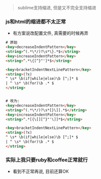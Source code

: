 > sublime支持缩进, 但是又不完全支持缩进

### js和html的缩进都不太正常
- 有方案说改配置文件, 真需要的时候再弄

```html
# 原始
<key>decreaseIndentPattern</key>
<string>^(.*\*/)?\s*\}.*$</string>
<key>increaseIndentPattern</key>
<string>^.*\{[^}"']*$</string>

<key>bracketIndentNextLinePattern</key>
<string>(?x)
^ \s* \b(if|while|else)\b [^;]* $
| ^ \s* \b(for)\b .* $
</string>


# 改为: 
<key>decreaseIndentPattern</key>
<string>^(.*\*/)?\s*[}\]].*$</string>
<key>increaseIndentPattern</key>
<string>^.*[{\[][^}"'\]]*$</string>

<key>bracketIndentNextLinePattern</key>
<string>(?x)
^ \s* \b(if|while|else)\b [^;]* $
| ^ \s* \b(for)\b .* $
</string>
```

### 实际上我只要ruby和coffee正常就行
- 看到不正常再说, 目前还算OK